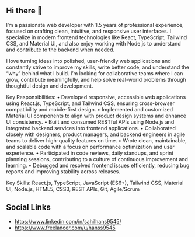 ## Hi there 👋

I’m a passionate web developer with 1.5 years of professional experience, focused on crafting clean, intuitive, and responsive user interfaces. I specialize in modern frontend technologies like React, TypeScript, Tailwind CSS, and Material UI, and also enjoy working with Node.js to understand and contribute to the backend when needed.

I love turning ideas into polished, user-friendly web applications and constantly strive to improve my skills, write better code, and understand the “why” behind what I build. I’m looking for collaborative teams where I can grow, contribute meaningfully, and help solve real-world problems through thoughtful design and development.

Key Responsibilities:
 • Developed responsive, accessible web applications using React.js, TypeScript, and Tailwind CSS, ensuring cross-browser compatibility and mobile-first design.
 • Implemented and customized Material UI components to align with product design systems and enhance UI consistency.
 • Built and consumed RESTful APIs using Node.js and integrated backend services into frontend applications.
 • Collaborated closely with designers, product managers, and backend engineers in agile teams to deliver high-quality features on time.
 • Wrote clean, maintainable, and scalable code with a focus on performance optimization and user experience.
 • Participated in code reviews, daily standups, and sprint planning sessions, contributing to a culture of continuous improvement and learning.
 • Debugged and resolved frontend issues efficiently, reducing bug reports and improving stability across releases.

Key Skills:
React.js, TypeScript, JavaScript (ES6+), Tailwind CSS, Material UI, Node.js, HTML5, CSS3, REST APIs, Git, Agile/Scrum

## Social Links
- https://www.linkedin.com/in/sahilhans9545/
- https://www.freelancer.com/u/hanss9545
